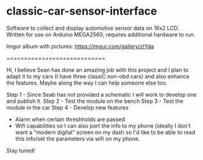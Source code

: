 classic-car-sensor-interface
============================
Software to collect and display automotive sensor data on 16x2 LCD.
Written for use on Arduino MEGA2560, requires additional hardware to run.

Imgur album with pictures: https://imgur.com/gallery/zIYda


============================

Hi, I believe Sean has done an amazing job with this project and I plan to adapt it to my cars (I have three classiC non-obd cars) and also enhance the features. Maybe along the way I can help someone else too.

Step 1 - Since Seab has not provided a schematic I will work to develop one and publish it.
Step 2 - Test the module on the bench
Step 3 - Test the module in the car
Step 4 - Develop new features
 - Alarm when certain threshholds are passed
 - Wifi capabilities so I can also port the info to my phone (ideally I don't want a "modern digital" screen on my dash so I'd like to be able to read this info/set the parameters via wifi on my phone.
    
   
Stay tuned!
